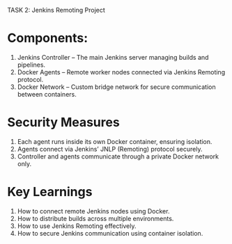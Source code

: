 ﻿ TASK 2: Jenkins Remoting Project
# Components:
1. Jenkins Controller – The main Jenkins server managing builds and pipelines.
2. Docker Agents – Remote worker nodes connected via Jenkins Remoting protocol.
3. Docker Network – Custom bridge network for secure communication between containers.

# Security Measures

1. Each agent runs inside its own Docker container, ensuring isolation.
2. Agents connect via Jenkins’ JNLP (Remoting) protocol securely.
3. Controller and agents communicate through a private Docker network only.

# Key Learnings

1. How to connect remote Jenkins nodes using Docker.
2. How to distribute builds across multiple environments.
3. How to use Jenkins Remoting effectively.
4. How to secure Jenkins communication using container isolation.






